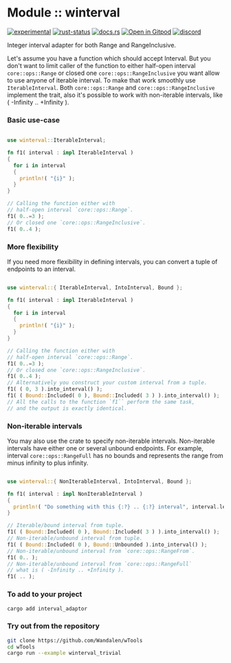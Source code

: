 <!-- {{# generate.module_header{} #}} -->

# Module :: winterval
<!--{ generate.module_header.start() }-->
 [![experimental](https://raster.shields.io/static/v1?label=&message=experimental&color=orange)](https://github.com/emersion/stability-badges#experimental) [![rust-status](https://github.com/Wandalen/wTools/actions/workflows/module_winterval_push.yml/badge.svg)](https://github.com/Wandalen/wTools/actions/workflows/module_winterval_push.yml) [![docs.rs](https://img.shields.io/docsrs/winterval?color=e3e8f0&logo=docs.rs)](https://docs.rs/winterval) [![Open in Gitpod](https://raster.shields.io/static/v1?label=try&message=online&color=eee&logo=gitpod&logoColor=eee)](https://gitpod.io/#RUN_PATH=.,SAMPLE_FILE=sample%2Frust%2Fwinterval_trivial%2Fsrc%2Fmain.rs,RUN_POSTFIX=--example%20winterval_trivial/https://github.com/Wandalen/wTools)
[![discord](https://img.shields.io/discord/872391416519737405?color=eee&logo=discord&logoColor=eee&label=ask)](https://discord.gg/m3YfbXpUUY)
<!--{ generate.module_header.end }-->

Integer interval adapter for both Range and RangeInclusive.

Let's assume you have a function which should accept Interval. But you don't want to limit caller of the function to either half-open interval `core::ops::Range` or closed one `core::ops::RangeInclusive` you want allow to use anyone of iterable interval. To make that work smoothly use `IterableInterval`. Both `core::ops::Range` and `core::ops::RangeInclusive` implement the trait, also it's possible to work with non-iterable intervals, like ( -Infinity .. +Infinity ).

### Basic use-case

```rust

use winterval::IterableInterval;

fn f1( interval : impl IterableInterval )
{
  for i in interval
  {
    println!( "{i}" );
  }
}

// Calling the function either with
// half-open interval `core::ops::Range`.
f1( 0..=3 );
// Or closed one `core::ops::RangeInclusive`.
f1( 0..4 );

```

### More flexibility

If you need more flexibility in defining intervals, you can convert a tuple of endpoints to an interval.

```rust

use winterval::{ IterableInterval, IntoInterval, Bound };

fn f1( interval : impl IterableInterval )
{
  for i in interval
  {
    println!( "{i}" );
  }
}

// Calling the function either with
// half-open interval `core::ops::Range`.
f1( 0..=3 );
// Or closed one `core::ops::RangeInclusive`.
f1( 0..4 );
// Alternatively you construct your custom interval from a tuple.
f1( ( 0, 3 ).into_interval() );
f1( ( Bound::Included( 0 ), Bound::Included( 3 ) ).into_interval() );
// All the calls to the function `f1`` perform the same task,
// and the output is exactly identical.

```

### Non-iterable intervals

You may also use the crate to specify non-iterable intervals. Non-iterable intervals have either one or several unbound endpoints. For example, interval `core::ops::RangeFull` has no bounds and represents the range from minus infinity to plus infinity.

```rust

use winterval::{ NonIterableInterval, IntoInterval, Bound };

fn f1( interval : impl NonIterableInterval )
{
  println!( "Do something with this {:?} .. {:?} interval", interval.left(), interval.right() );
}

// Iterable/bound interval from tuple.
f1( ( Bound::Included( 0 ), Bound::Included( 3 ) ).into_interval() );
// Non-iterable/unbound interval from tuple.
f1( ( Bound::Included( 0 ), Bound::Unbounded ).into_interval() );
// Non-iterable/unbound interval from `core::ops::RangeFrom`.
f1( 0.. );
// Non-iterable/unbound interval from `core::ops::RangeFull`
// what is ( -Infinity .. +Infinity ).
f1( .. );

```

### To add to your project

```sh
cargo add interval_adaptor
```

### Try out from the repository

```sh
git clone https://github.com/Wandalen/wTools
cd wTools
cargo run --example winterval_trivial
```
<!-- zzz : test that too -->
